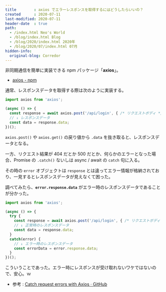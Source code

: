 ```yaml
---
title        : axios でエラーレスポンスを取得するにはどうしたらいいの？
created      : 2020-07-11
last-modified: 2020-07-11
header-date  : true
path:
  - /index.html Neo's World
  - /blog/index.html Blog
  - /blog/2020/index.html 2020年
  - /blog/2020/07/index.html 07月
hidden-info:
  original-blog: Corredor
---
```


非同期通信を簡単に実装できる npm パッケージ「**axios**」。

- [axios - npm](https://www.npmjs.com/package/axios)

通常、レスポンスデータを取得する際は次のように実装する。

```javascript
import axios from 'axios';

(async () => {
  const response = await axios.post('/api/login', { /* リクエストボディ */ });
  // ↓ レスポンスデータ
  const data = response.data;
})();
```

`axios.post()` や `axios.get()` の戻り値から `.data` を抜き取ると、レスポンスデータとなる。

一方、リクエスト結果が 404 だとか 500 だとか、何らかのエラーとなった場合、Promise の `.catch()` ないしは async / await の `catch` 句に入る。

その時の `error` オブジェクトは `response` とは違ってエラー情報が格納されており、一見するとレスポンスデータが見えなくて困った。

調べてみたら、**`error.response.data`** がエラー時のレスポンスデータであることが分かった。

```javascript
import axios from 'axios';

(async () => {
  try {
    const response = await axios.post('/api/login', { /* リクエストボディ */ });
    // ↓ 正常時のレスポンスデータ
    const data = response.data;
  }
  catch(error) {
    // ↓ エラー時のレスポンスデータ
    const errorData = error.response.data;
  }
})();
```

こういうことであった。エラー時にレスポンスが受け取れないワケではないので、安心。ｗ

- 参考 : [Catch request errors with Axios · GitHub](https://gist.github.com/fgilio/230ccd514e9381fafa51608fcf137253)
